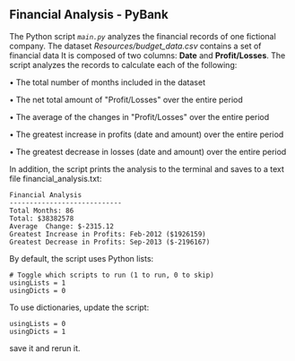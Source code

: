 ## Financial Analysis - PyBank

The Python script *`main.py`* analyzes the financial records of one fictional company. The dataset *Resources/budget_data.csv* contains a set of financial data It is composed of two columns: **Date** and **Profit/Losses**. 
The script analyzes the records to calculate each of the following:

• The total number of months included in the dataset

• The net total amount of "Profit/Losses" over the entire period

• The average of the changes in "Profit/Losses" over the entire period

• The greatest increase in profits (date and amount) over the entire period

• The greatest decrease in losses (date and amount) over the entire period


In addition, the script prints the analysis to the terminal and saves to a text file financial_analysis.txt:

    Financial Analysis
    ----------------------------
    Total Months: 86
    Total: $38382578
    Average  Change: $-2315.12
    Greatest Increase in Profits: Feb-2012 ($1926159)
    Greatest Decrease in Profits: Sep-2013 ($-2196167)

By default, the script uses Python lists:

    # Toggle which scripts to run (1 to run, 0 to skip)
    usingLists = 1
    usingDicts = 0

To use dictionaries, update the script:

    usingLists = 0
    usingDicts = 1

save it and rerun it.

